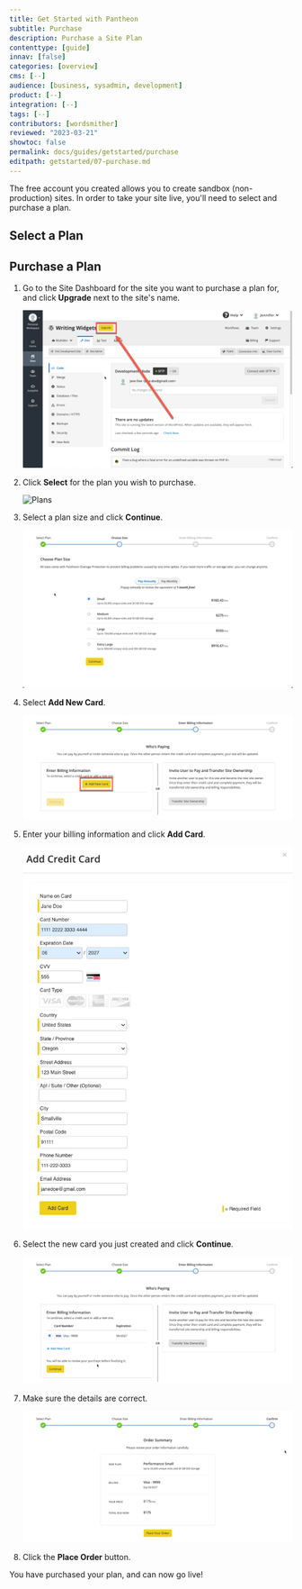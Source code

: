 ```yaml
---
title: Get Started with Pantheon
subtitle: Purchase
description: Purchase a Site Plan
contenttype: [guide]
innav: [false]
categories: [overview]
cms: [--]
audience: [business, sysadmin, development]
product: [--]
integration: [--]
tags: [--]
contributors: [wordsmither]
reviewed: "2023-03-21"
showtoc: false
permalink: docs/guides/getstarted/purchase
editpath: getstarted/07-purchase.md
---
```


The free account you created allows you to create sandbox (non-production) sites.  In order to take your site live, you'll need to select and purchase a plan.

## Select a Plan

<Partial file="plans.md" />

## Purchase a Plan

1. Go to the Site Dashboard for the site you want to purchase a plan for, and click **Upgrade** next to the site's name. 

   ![Upgrade button](../../../images/purchase-upgrade-plan-button.png)

1. Click **Select** for the plan you wish to purchase.

   ![Plans](../../../images/dashboard/select-plan.png)

1. Select a plan size and click **Continue**.

   ![Selecting a plan size](../../../images/purchase-plan-size.png)

1. Select **Add New Card**.

   ![Select Add New Card](../../../images/purchase-add-card-button.png)

1. Enter your billing information and click **Add Card**.

   ![Card information](../../../images/purchase-add-card-info.png)

1. Select the new card you just created and click **Continue**.

   ![Select Card](../../../images/purchase-select-card.png)

1. Make sure the details are correct.

   ![Place order](../../../images/purchase-place-order.png)

1. Click the **Place Order** button.

You have purchased your plan, and can now go live!

